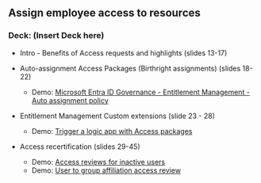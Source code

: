 ## Assign employee access to resources  
### Deck: (Insert Deck here) 

-  Intro - Benefits of Access requests and highlights (slides 13-17) 
-  Auto-assignment Access Packages (Birthright assignments) (slides 18-22)
   - Demo: [Microsoft Entra ID Governance  - Entitlement Management - Auto assignment policy](https://youtu.be/plEa5dX96WM)   
- Entitlement Management Custom extensions (slide 23 - 28) 
  - Demo: [Trigger a logic app with Access packages](https://youtu.be/7SD9497efyI) 

- Access recertification (slides 29-45)
  - Demo: [Access reviews for inactive users](https://youtu.be/Sv496pbKtzM)
  - Demo: [User to group affiliation access review](https://youtu.be/e94KFsaeLbI) 



